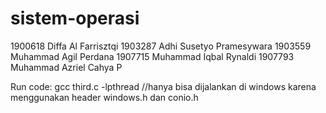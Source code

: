 # sistem-operasi


1900618 Diffa Al Farrisztqi
1903287 Adhi Susetyo Pramesywara
1903559 Muhammad Agil Perdana
1907715	Muhammad Iqbal Rynaldi
1907793 Muhammad Azriel Cahya P



Run code: gcc third.c -lpthread
//hanya bisa dijalankan di windows karena menggunakan header windows.h dan conio.h
